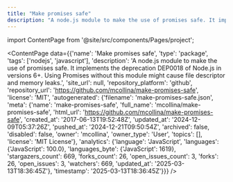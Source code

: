 ```yaml
---
title: "Make promises safe"
description: "A node.js module to make the use of promises safe. It implements the deprecation DEP0018 of Node.js in versions 6+. Using Promises without this module might cause file descriptor and memory leaks."
---
```

import ContentPage from '@site/src/components/Pages/project';

<ContentPage
    data={{'name': 'Make promises safe', 'type': 'package', 'tags': ['nodejs', 'javascript'], 'description': 'A node.js module to make the use of promises safe. It implements the deprecation DEP0018 of Node.js in versions 6+. Using Promises without this module might cause file descriptor and memory leaks.', 'site_url': null, 'repository_platform': 'github', 'repository_url': 'https://github.com/mcollina/make-promises-safe', 'license': 'MIT', 'autogenerated': {'filename': 'make-promises-safe.json', 'meta': {'name': 'make-promises-safe', 'full_name': 'mcollina/make-promises-safe', 'html_url': 'https://github.com/mcollina/make-promises-safe', 'created_at': '2017-06-13T19:52:48Z', 'updated_at': '2024-12-09T05:37:26Z', 'pushed_at': '2024-12-21T09:50:54Z', 'archived': false, 'disabled': false, 'owner': 'mcollina', 'owner_type': 'User', 'topics': [], 'license': 'MIT License'}, 'analytics': {'language': 'JavaScript', 'languages': {'JavaScript': 100.0}, 'languages_byte': {'JavaScript': 1619}, 'stargazers_count': 669, 'forks_count': 26, 'open_issues_count': 3, 'forks': 26, 'open_issues': 3, 'watchers': 669, 'updated_at': '2025-03-13T18:36:45Z'}, 'timestamp': '2025-03-13T18:36:45Z'}}}
/>
